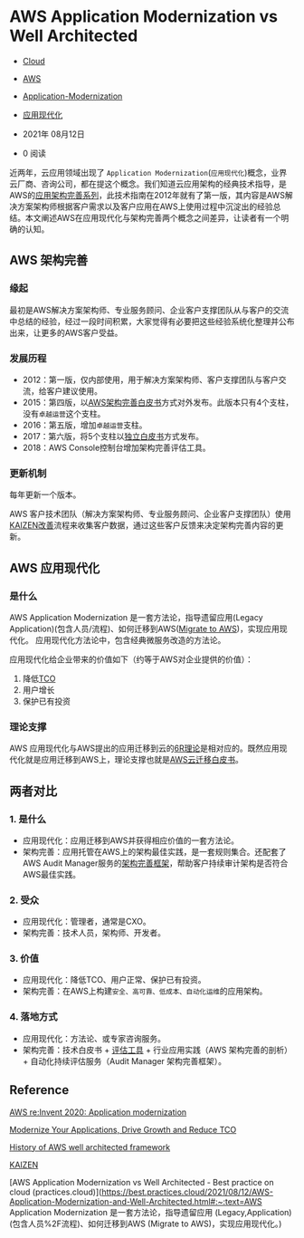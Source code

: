 # AWS Application Modernization vs Well Architected

- [Cloud](https://best.practices.cloud/archive.html?tag=Cloud)
- [AWS](https://best.practices.cloud/archive.html?tag=AWS)
- [Application-Modernization](https://best.practices.cloud/archive.html?tag=Application-Modernization)
- [应用现代化](https://best.practices.cloud/archive.html?tag=应用现代化)

-  2021年 08月12日
-  0 阅读

近两年，云应用领域出现了 `Application Modernization`(`应用现代化`)概念，业界云厂商、咨询公司，都在提这个概念。我们知道云应用架构的经典技术指导，是AWS的[应用架构完善系列](https://aws.amazon.com/cn/architecture/well-architected/)，此技术指南在2012年就有了第一版，其内容是AWS解决方案架构师根据客户需求以及客户应用在AWS上使用过程中沉淀出的经验总结。本文阐述AWS在应用现代化与架构完善两个概念之间差异，让读者有一个明确的认知。

## AWS 架构完善

### 缘起

最初是AWS解决方案架构师、专业服务顾问、企业客户支撑团队从与客户的交流中总结的经验，经过一段时间积累，大家觉得有必要把这些经验系统化整理并公布出来，让更多的AWS客户受益。

### 发展历程

- 2012：第一版，仅内部使用，用于解决方案架构师、客户支撑团队与客户交流，给客户建议使用。
- 2015：第四版，以[AWS架构完善白皮书](https://d1.awsstatic.com/whitepapers/architecture/AWS_Well-Architected_Framework.pdf)方式对外发布。此版本只有4个支柱，没有`卓越运营`这个支柱。
- 2016：第五版，增加`卓越运营`支柱。
- 2017：第六版，将5个支柱以[独立白皮书](https://aws.amazon.com/cn/whitepapers/?whitepapers-main.sort-by=item.additionalFields.sortDate&whitepapers-main.sort-order=desc&awsf.whitepapers-content-category=content-category%23well-arch-framework&whitepapers-main.q=pillar&whitepapers-main.q_operator=AND&awsf.whitepapers-content-type=*all&awsf.whitepapers-tech-category=*all&awsf.whitepapers-industries=*all&awsf.whitepapers-business-category=*all&awsf.whitepapers-global-methodology=*all)方式发布。
- 2018：AWS Console控制台增加架构完善评估工具。

### 更新机制

每年更新一个版本。

AWS 客户技术团队（解决方案架构师、专业服务顾问、企业客户支撑团队）使用[KAIZEN改善](https://www.kaizen.com/what-is-kaizen.html)流程来收集客户数据，通过这些客户反馈来决定架构完善内容的更新。

## AWS 应用现代化

### 是什么

AWS Application Modernization 是一套方法论，指导遗留应用(Legacy Application)(包含人员/流程)、如何迁移到AWS([Migrate to AWS](https://aws.amazon.com/cloud-migration/))，实现应用现代化。 应用现代化方法论中，包含经典微服务改造的方法论。

应用现代化给企业带来的价值如下（约等于AWS对企业提供的价值）：

1. 降低[TCO](https://aws.amazon.com/economics/)
2. 用户增长
3. 保护已有投资

### 理论支撑

AWS 应用现代化与AWS提出的应用迁移到云的[6R理论](https://docs.aws.amazon.com/whitepapers/latest/aws-migration-whitepaper/the-6-rs-6-application-migration-strategies.html)是相对应的。既然应用现代化就是应用迁移到AWS上，理论支撑也就是[AWS云迁移白皮书](https://docs.aws.amazon.com/whitepapers/latest/aws-migration-whitepaper/welcome.html)。

## 两者对比

### 1. 是什么

- 应用现代化：应用迁移到AWS并获得相应价值的一套方法论。
- 架构完善：应用托管在AWS上的架构最佳实践，是一套规则集合。还配套了AWS Audit Manager服务的[架构完善框架](https://docs.aws.amazon.com/audit-manager/latest/userguide/well-architected.html)，帮助客户持续审计架构是否符合AWS最佳实践。

### 2. 受众

- 应用现代化：管理者，通常是CXO。
- 架构完善：技术人员，架构师、开发者。

### 3. 价值

- 应用现代化：降低TCO、用户正常、保护已有投资。
- 架构完善：在AWS上构建`安全、高可靠、低成本、自动化运维`的应用架构。

### 4. 落地方式

- 应用现代化：方法论、或专家咨询服务。
- 架构完善：技术白皮书 + [评估工具](https://aws.amazon.com/cn/well-architected-tool/) + 行业应用实践（AWS 架构完善的剖析） + 自动化持续评估服务（Audit Manager 架构完善框架）。

## Reference

[AWS re:Invent 2020: Application modernization](https://www.youtube.com/watch?v=CdEDhWdmutQ)

[Modernize Your Applications, Drive Growth and Reduce TCO](https://aws.amazon.com/cn/enterprise/modernization/)

[History of AWS well architected framework](https://aws.amazon.com/cn/blogs/architecture/announcing-the-new-version-of-the-well-architected-framework/)

[KAIZEN](https://www.kaizen.com/what-is-kaizen.html)



[AWS Application Modernization vs Well Architected - Best practice on cloud (practices.cloud)](https://best.practices.cloud/2021/08/12/AWS-Application-Modernization-and-Well-Architected.html#:~:text=AWS Application Modernization 是一套方法论，指导遗留应用 (Legacy,Application) (包含人员%2F流程)、如何迁移到AWS (Migrate to AWS)，实现应用现代化。)